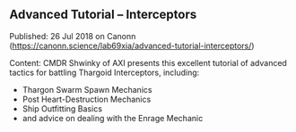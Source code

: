## Advanced Tutorial &#8211; Interceptors

Published: 26 Jul 2018 on Canonn (https://canonn.science/lab69xia/advanced-tutorial-interceptors/)

Content: CMDR Shwinky of AXI presents this excellent tutorial of advanced tactics for battling Thargoid Interceptors, including:

- Thargon Swarm Spawn Mechanics
- Post Heart-Destruction Mechanics
- Ship Outfitting Basics
- and advice on dealing with the Enrage Mechanic